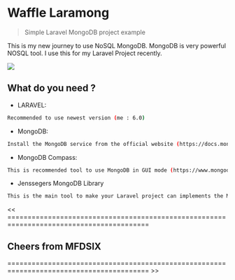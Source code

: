 # Waffle Laramong
> Simple Laravel MongoDB project example

This is my new journey to use NoSQL MongoDB.
MongoDB is very powerful NOSQL tool.
I use this for my Laravel Project recently.

![](header.png)

## What do you need ?

- LARAVEL:

```sh
Recommended to use newest version (me : 6.0)
```
- MongoDB:

```sh
Install the MongoDB service from the official website (https://docs.mongodb.com/manual/installation/)
```


- MongoDB Compass:

```sh
This is recommended tool to use MongoDB in GUI mode (https://www.mongodb.com/products/compass)
```

- Jenssegers MongoDB Library

```sh
This is the main tool to make your Laravel project can implements the MongoDB functions (https://github.com/jenssegers/laravel-mongodb)
```

<< =========================================================================================
## Cheers from MFDSIX
========================================================================================= >>
